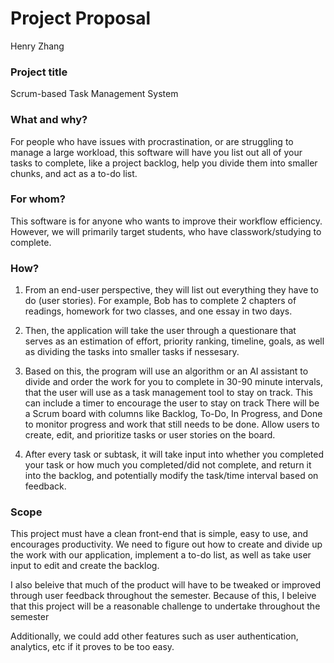 # Project Proposal
Henry Zhang

### Project title

Scrum-based Task Management System

### What and why?

For people who have issues with procrastination, or are struggling to manage a large workload, this software will have you list out all of your tasks to complete, like a project backlog, help you divide them into smaller chunks, and act as a to-do list.

### For whom?

This software is for anyone who wants to improve their workflow efficiency. However, we will primarily target students, who have classwork/studying to complete.

### How?

1. From an end-user perspective, they will list out everything they have to do (user stories). For example, Bob has to complete 2 chapters of readings, homework for two classes, and one essay in two days.

2. Then, the application will take the user through a questionare that serves as an estimation of effort, priority ranking, timeline, goals, as well as dividing the tasks into smaller tasks if nessesary.

3. Based on this, the program will use an algorithm or an AI assistant to divide and order the work for you to complete in 30-90 minute intervals, that the user will use as a task management tool to stay on track. This can include a timer to encourage the user to stay on track There will be a Scrum board with columns like Backlog, To-Do, In Progress, and Done to monitor progress and work that still needs to be done.
Allow users to create, edit, and prioritize tasks or user stories on the board.

4. After every task or subtask, it will take input into whether you completed your task or how much you completed/did not complete, and return it into the backlog, and potentially modify the task/time interval based on feedback.


### Scope

This project must have a clean front-end that is simple, easy to use, and encourages productivity. We need to figure out how to create and divide up the work with our application, implement a to-do list, as well as take user input to edit and create the backlog.

 I also beleive that much of the product will have to be tweaked or improved through user feedback throughout the semester. Because of this, I beleive that this project will be a reasonable challenge to undertake throughout the semester 

Additionally, we could add other features such as user authentication, analytics, etc if it proves to be too easy. 

